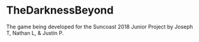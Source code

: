 # TheDarknessBeyond
The game being developed for the Suncoast 2018 Junior Project by Joseph T, Nathan L, & Justin P.